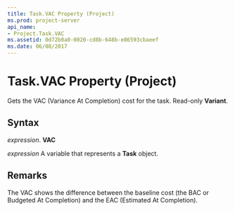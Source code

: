 ```yaml
---
title: Task.VAC Property (Project)
ms.prod: project-server
api_name:
- Project.Task.VAC
ms.assetid: 0d72b0a0-0020-cd8b-648b-e86593cbaeef
ms.date: 06/08/2017
---
```



# Task.VAC Property (Project)

Gets the VAC (Variance At Completion) cost for the task. Read-only  **Variant**.


## Syntax

 _expression_. **VAC**

 _expression_ A variable that represents a **Task** object.


## Remarks

The VAC shows the difference between the baseline cost (the BAC or Budgeted At Completion) and the EAC (Estimated At Completion).


